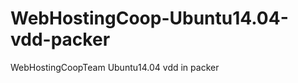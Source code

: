 WebHostingCoop-Ubuntu14.04-vdd-packer
=====================================

WebHostingCoopTeam Ubuntu14.04 vdd in packer
